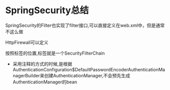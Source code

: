 # SpringSecurity总结

SpringSecurity的Filter也实现了filter接口,可以直接定义在web.xml中，但是通常不这么做

HttpFirewall可以定义

按照<custom-filter/>标签的位置,<http>标签就是一个SecurityFilterChain

- 采用注释的方式的时候,是根据AuthenticationConfiguration$DefaultPasswordEncoderAuthenticationManagerBuilder来创建AuthenticationManager,不会预先生成AuthenticationManager的bean